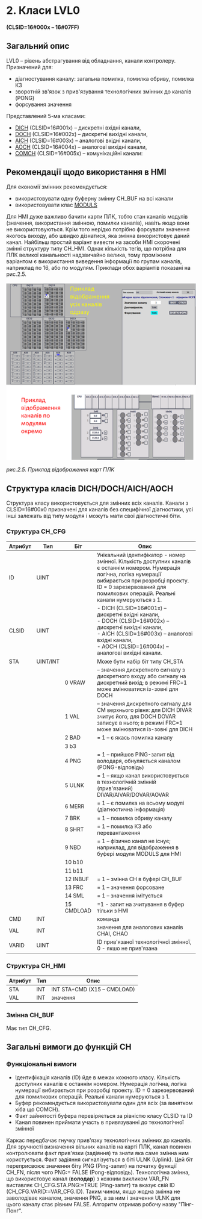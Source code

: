 # 2. Класи LVL0 

**(CLSID=16#000x – 16#07FF)**

## Загальний опис 
LVL0 – рівень абстрагування від обладнання, канали контролеру. Призначений для:

- діагностування каналу: загальна помилка, помилка обриву, помилка КЗ 
- зворотній зв'язок з прив'язування технологічних змінних до каналів (PONG)
- форсування значення

 Представлений 5-ма класами:

- [DICH](2_dich.md) (CLSID=16#001x) – дискретні вхідні канали,
- [DOCH](2_doch.md) (CLSID=16#002x) – дискретні вихідні канали,
- [AICH](2_aich.md) (CLSID=16#003x) – аналогові вхідні канали,
- [AOCH](2_aoch.md) (CLSID=16#004x) – аналогові вихідні канали,
- [COMCH]() (CLSID=16\#005x) – комунікаційні канали:

## Рекомендації щодо використання в HMI

Для економії змінних рекомендується:

- використовувати одну буферну змінну CH_BUF на всі канали 
- використовувати клас [MODULS](2_moduls.md)

Для HMI дуже важливо бачити карти ПЛК, тобто стан каналів модулів (значення, використання змінною, помилки каналів), навіть якщо вони не використовуються. Крім того нерідко потрібно форсувати значення якогось виходу, або швидко дізнатися, яка змінна використовує даний канал. Найбільш простий варіант вивести на засоби HMI скорочені змінні структуру типу CH_HMI. Однак кількість тегів, що потрібна для ПЛК великої канальності надзвичайно велика, тому проміжним варіантом є використання виведення інформації по групам каналів, наприклад по 16, або по модулям. Приклади обох варіантів показані на рис.2.5.

![Приклад відображення карт ПЛК](media/2_5.png)

_рис.2.5. Приклад відображення карт ПЛК_

## Структура класів DICH/DOCH/AICH/AOCH

Структура класу використовується для змінних всіх каналів. Канали з CLSID=16#00x0 призначені для каналів без специфічної діагностики, усі інші залежать від типу модуля і можуть мати свої діагностичні біти. 
### Структура CH_CFG
| Атрибут | Тип  | Біт  | Опис |
| ------- | ---- | ---- | ---- |
| ID      | UINT |      | Унікальний ідентифікатор - номер змінної. Кількість доступних каналів є останнім номером. Нумерація логічна, логіка нумерації вибирається при розробці проекту.<br />ID = 0 зарезервований для помилкових операцій. Реальні канали нумеруються з 1. |
| CLSID   | UINT |      | - DICH (CLSID=16#001x) – дискретні вхідні канали,<br/>- DOCH (CLSID=16#002x) – дискретні вихідні канали,<br/>- AICH (CLSID=16#003x) – аналогові вхідні канали,<br/>- AOCH (CLSID=16#004x) – аналогові вихідні канали. |
| STA | UINT/INT |  | Може бути набір біт типу CH_STA |
|  |  | 0 VRAW | – значення дискретного сигналу з дискретного входу або сигналу на дискретний вихід; в режимі FRC=1 може змінюватися із-зовні для DOCH |
|         |      | 1 VAL    | – значення дискретного сигналу для CM верхнього рівня: для DICH DIVAR зчитує його, для DOCH DOVAR записує в нього; в режимі FRC=1 може змінюватися із-зовні для DICH |
|         |      | 2 BAD | = 1 – є якась помилка каналу |
|      |      |3 b3||
|         |      | 4 PNG | = 1 – прийшов PING-запит від володаря, обнуляється каналом (PONG-відповідь) |
|         |      | 5 ULNK | = 1 – якщо канал використовується в технологічній змінній (прив'язаний) DIVAR/AIVAR/DOVAR/AOVAR |
|         |      | 6 MERR | = 1 – є помилка на всьому модулі (діагностична інформація) |
| | | 7 BRK | = 1 – помилка обриву каналу |
| | | 8 SHRT | = 1 – помилка КЗ або перевантаження |
| | | 9 NBD | = 1 – фізично канал не існує; наприклад, для відображення в буфері модуля MODULS для HMI |
| | | 10 b10 |  |
| | | 11 b11 |  |
| | | 12 INBUF | = 1 – змінна CH в буфері CH_BUF |
| | | 13 FRC | = 1 – значення форсоване |
| | | 14 SML | = 1 – значення імітується |
| | | 15 CMDLOAD | =1 - запит на зчитування в буфер тільки з HMI |
| CMD | INT |  | команда |
| VAL | INT |  | значення для аналогових каналів CHAI, CHAO |
| VARID | UINT |  | ID прив'язаної технологічної змінної, 0 - якшо не прив'язана |
### Структура CH\_HMI
| Атрибут | Тип  | Опис                          |
| ------- | ---- | ----------------------------- |
| STA     | INT  | INT   STA+CMD (X15 – CMDLOAD) |
| VAL     | INT  | значення                      |

### Змінна CH_BUF
Має тип CH_CFG.

## Загальні вимоги до функцій CH

### Функціональні вимоги 

- Ідентифікація каналів (ID) йде в межах кожного класу. Кількість доступних каналів є останнім номером. Нумерація логічна, логіка нумерації вибирається при розробці проекту. ID = 0 зарезервований для помилкових операцій. Реальні канали нумеруються з 1.
- Буфер рекомендується використовувати один для всіх (за винятком хіба що COMCH).
- Факт зайнятості буфера перевіряється за рівністю класу CLSID та ID
- Канал повинен приймати участь в привязуванні до технологічної змінної  

Каркас передбачає гнучку прив'язку технологічних змінних до каналів. Для зручності визначення вільних каналів на карті ПЛК, канал повинен контролювати факт прив'язки (задіяння) та знати яка саме змінна ним користується. Факт задіяння сигналізується в біті ULNK (Uplink). Цей біт переприсвоює значення біту PNG (Ping-запит) на початку функції CH_FN, після чого PNG:= FALSE (Pong-відповідь). Технологічна змінна, що використовує канал (**володар**) з кожним викликом VAR_FN виставляє CH_CFG.STA.PNG:=TRUE (Ping-запит) та вказує свій ID (CH_CFG.VARID:=VAR_CFG.ID). Таким чином, якщо жодна змінна не заволодіває каналом, значення PNG, а за ним і значення ULNK для цього каналу стає рівним FALSE. Алгоритм отримав робочу назву "Пінг-Понг".


